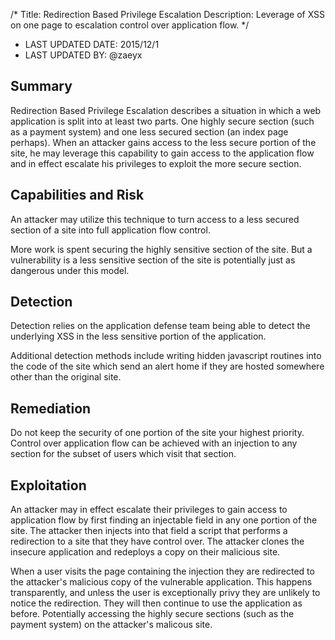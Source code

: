 /*
Title: Redirection Based Privilege Escalation
Description: Leverage of XSS on one page to escalation control over application flow.
*/

- LAST UPDATED DATE: 2015/12/1
- LAST UPDATED BY: @zaeyx

## Summary

Redirection Based Privilege Escalation describes a situation in which a web application is split into at least two parts.  One highly secure section (such as a payment system) and one less secured section (an index page perhaps).  When an attacker gains access to the less secure portion of the site, he may leverage this capability to gain access to the application flow and in effect escalate his privileges to exploit the more secure section.

## Capabilities and Risk

An attacker may utilize this technique to turn access to a less secured section of a site into full application flow control. 

More work is spent securing the highly sensitive section of the site.  But a vulnerability is a less sensitive section of the site is potentially just as dangerous under this model.

## Detection

Detection relies on the application defense team being able to detect the underlying XSS in the less sensitive portion of the application.  

Additional detection methods include writing hidden javascript routines into the code of the site which send an alert home if they are hosted somewhere other than the original site.

## Remediation

Do not keep the security of one portion of the site your highest priority.  Control over application flow can be achieved with an injection to any section for the subset of users which visit that section.

## Exploitation

An attacker may in effect escalate their privileges to gain access to application flow by first finding an injectable field in any one portion of the site.  The attacker then injects into that field a script that performs a redirection to a site that they have control over.  The attacker clones the insecure application and redeploys a copy on their malicious site.  

When a user visits the page containing the injection they are redirected to the attacker's malicious copy of the vulnerable application.  This happens transparently, and unless the user is exceptionally privy they are unlikely to notice the redirection.  They will then continue to use the application as before.  Potentially accessing the highly secure sections (such as the payment system) on the attacker's malicous site.
